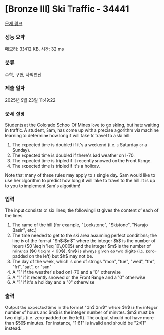 # [Bronze III] Ski Traffic - 34441 

[문제 링크](https://www.acmicpc.net/problem/34441) 

### 성능 요약

메모리: 32412 KB, 시간: 32 ms

### 분류

수학, 구현, 사칙연산

### 제출 일자

2025년 9월 23일 11:49:22

### 문제 설명

<p>Students at the Colorado School Of Mines love to go skiing, but hate waiting in traffic. A student, Sam, has come up with a precise algorithm via machine learning to determine how long it will take to travel to a ski hill:</p>

<ol>
	<li>The expected time is doubled if it's a weekend (i.e. a Saturday or a Sunday).</li>
	<li>The expected time is doubled if there's bad weather on I-70.</li>
	<li>The expected time is tripled if it recently snowed on the Front Range.</li>
	<li>The expected time is tripled if it's a holiday.</li>
</ol>

<p>Note that many of these rules may apply to a single day. Sam would like to use her algorithm to predict how long it will take to travel to the hill. It is up to you to implement Sam's algorithm!</p>

### 입력 

 <p>The input consists of six lines; the following list gives the content of each of the lines.</p>

<ol>
	<li>The name of the hill (for example, "Lockstone", "Skistone", "Navajo Basin", etc.)</li>
	<li>The time needed to get to the ski area assuming perfect conditions; the line is of the format "$h$:$m$" where the integer $h$ is the number of hours ($0 \leq h \leq 10\,000$) and the integer $m$ is the number of minutes ($0 \leq m < 60$). $m$ is always given as two digits (i.e. zero-padded on the left) but $h$ may not be.</li>
	<li>The day of the week, which is one of strings "mon", "tue", "wed", "thr", "fri", "sat", or "sun"</li>
	<li>A "1" if the weather's bad on I-70 and a "0" otherwise</li>
	<li>A "1" if it recently snowed on the Front Range and a "0" otherwise</li>
	<li>A "1" if it's a holiday and a "0" otherwise</li>
</ol>

### 출력 

 <p>Output the expected time in the format "$h$:$m$" where $h$ is the integer number of hours and $m$ is the integer number of minutes. $m$ must be two digits (i.e. zero-padded on the left). The output should not have more than $59$ minutes. For instance, "1:61" is invalid and should be "2:01" instead.</p>

